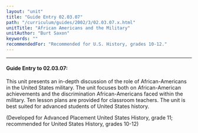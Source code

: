 ```yaml
---
layout: "unit"
title: "Guide Entry 02.03.07"
path: "/curriculum/guides/2002/3/02.03.07.x.html"
unitTitle: "African Americans and the Military"
unitAuthor: "Burt Saxon"
keywords: ""
recommendedFor: "Recommended for U.S. History, grades 10-12."
---
```

<body>
<hr/>
<h4>
Guide Entry to 02.03.07:
</h4>
<p>
This unit presents an in-depth discussion of the role of African-Americans in the United States military. The unit focuses both on African-American achievements and the discrimination African-Americans faced within the military. Ten lesson plans are provided for classroom teachers. The unit is best suited for advanced students of United States history.
</p>
<p>
(Developed for Advanced Placement United States History, grade 11; recommended for United States History, grades 10-12)
</p>
</body>
